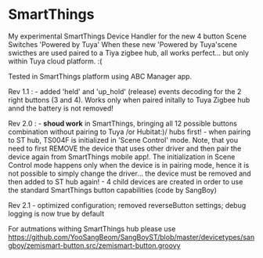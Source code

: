 # SmartThings

My experimental SmartThings Device Handler for the new 4 button Scene Switches 'Powered by Tuya'
When these new 'Powered by Tuya'scene swicthes are used paired to a Tiya zigbee hub, all works perfect... but only within Tuya cloud platform. :( 

Tested in SmartThings platform using ABC Manager app.

Rev 1.1 : - added 'held' and 'up_hold' (release) events decoding for the 2 right buttons (3 and 4). Works only when paired initally to Tuya Zigbee hub annd the battery is not removed!

Rev 2.0 : - **shoud work** in SmartThings, bringing all 12 possible buttons combination without pairing to Tuya /or Hubitat:)/ hubs first!
          - when pairing to ST hub, TS004F is initialized in 'Scene Control' mode. Note, that you need to first REMOVE the device that uses other driver and then pair the device
            again from SmartThings mobile app!. The initialization in Scene Control mode happens only when the device is in pairing mode, hence it is not possible to simply
            change the driver... the device must be removed and then added to ST hub again!
          - 4 child devices are created in order to use the standard SmartThings button capabilities (code by SangBoy)
          
Rev 2.1   - optimized configuration; removed reverseButton settings; debug logging is now true by default

For autmations withing SmartThings hub please use https://github.com/YooSangBeom/SangBoyST/blob/master/devicetypes/sangboy/zemismart-button.src/zemismart-button.groovy 

